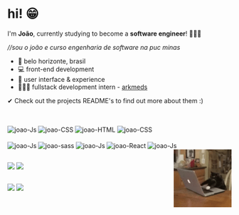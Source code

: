 # hi! 😁

I'm **João**, currently studying to become a **software engineer**! 👨🏽‍💻

*//sou o joão e curso engenharia de software na puc minas* 

- 📍   belo horizonte, brasil
- 💻 front-end development 
-  🎨 user interface & experience
- 👨🏽‍💻  fullstack development intern - [arkmeds](https://www.arkmeds.com.br/) 

✔ Check out the projects README's to find out more about them :)

##
<div style="display: inline_block"><br>
 <img align="center" alt="joao-Js"  src="https://img.shields.io/badge/React-20232A?style=for-the-badge&logo=react&logoColor=61DAFB">
  <img align="center" alt="joao-CSS"  src="https://img.shields.io/badge/JavaScript-F7DF1E?style=for-the-badge&logo=javascript&logoColor=black">
  <img align="center" alt="joao-HTML"  src="https://img.shields.io/badge/HTML5-E34F26?style=for-the-badge&logo=html5&logoColor=white">
  <img align="center" alt="joao-CSS"  src="https://img.shields.io/badge/CSS3-1572B6?style=for-the-badge&logo=css3&logoColor=white"> <br> <br>
 <img align="center" alt="joao-Js"  src="https://img.shields.io/badge/styled--components-DB7093?style=for-the-badge&logo=styled-components&logoColor=white"> 
 <img align="center" alt="joao-sass"  src="https://img.shields.io/badge/Sass-CC6699?style=for-the-badge&logo=sass&logoColor=white">
  <img align="center" alt="joao-Js"  src="https://img.shields.io/badge/Bootstrap-563D7C?style=for-the-badge&logo=bootstrap&logoColor=white">  
 <img align="center" alt="joao-React"  src="https://img.shields.io/badge/Python-3776AB?style=for-the-badge&logo=python&logoColor=white">  
  <img align="center" alt="joao-Js"  src="https://img.shields.io/badge/Git-F05032?style=for-the-badge&logo=git&logoColor=white"> 
  
 
   <img align="right" alt="maicat" style="width: 130px" src="catgif2.gif">
</div>

##

<div>
  <a href = "mailto: jpmairinque@gmail.com"><img src="https://img.shields.io/badge/-Gmail-%23EA4335?style=for-the-badge&logo=gmail&logoColor=white" target="_blank"></a>
  <a href="https://www.linkedin.com/in/jo%C3%A3o-pedro-mairinque-3a02551b9/" target="_blank"><img src="https://img.shields.io/badge/-LinkedIn-%230077B5?style=for-the-badge&logo=linkedin&logoColor=white" target="_blank"></a>
 </div>
 
 ##
 
<div> 
 <img height="180em" src="https://github-readme-stats.vercel.app/api?username=jpmairinque&show_icons=true&theme=vue-dark&include_all_commits=true&count_private=true"/>
 <img height="180em" src="https://github-readme-stats.vercel.app/api/top-langs/?username=jpmairinque&layout=compact&langs_count=16&theme=vue-dark"/>
</div>
